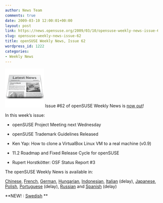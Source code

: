 ```yaml
---
author: News Team
comments: true
date: 2009-03-10 12:00:01+00:00
layout: post
link: https://news.opensuse.org/2009/03/10/opensuse-weekly-news-issue-62/
slug: opensuse-weekly-news-issue-62
title: openSUSE Weekly News, Issue 62
wordpress_id: 1222
categories:
- Weekly News
---
```


![news](/wp-content/uploads/2007/11/knewsticker.png) Issue #62 of openSUSE Weekly News is [now out](http://en.opensuse.org/OpenSUSE_Weekly_News/62)!  
  

In this week’s issue:


  * openSUSE Project Meeting next Wednesday 

  * openSUSE Trademark Guidelines Released 

  * Ken Yap: How to clone a VirtualBox Linux VM to a real machine (v0.9) 

  * 11.2 Roadmap and Fixed Release Cycle for openSUSE 

  * Rupert Horstkötter: OSF Status Report #3 




The openSUSE Weekly News is available in: 

[Chinese](http://en.opensuse.org/OpenSUSE_Weekly_News/62/chinese),
[French](http://fr.opensuse.org/Lettre_d'information_openSUSE/62),
[German](http://de.opensuse.org/OpenSUSE-Wochenschau/62),
[Hungarian](http://hu.opensuse.org/OpenSUSE_Heti_H%C3%ADrmond%C3%B3/62), 
[Indonesian](http://en.opensuse.org/OpenSUSE_Weekly_News/62/indonesian),
[Italian](http://it.opensuse.org/OpenSUSE_Newsletter_Settimanale/62) (delay),
[Japanese](http://ja.opensuse.org/OpenSUSE_Weekly_News/62),
[Polish](http://pl.opensuse.org/Tygodnik_openSUSE/62), 
[Portuguese](http://pt.opensuse.org/Not%C3%ADcias_da_semana_no_openSUSE/62) (delay),
[Russian](http://ru.opensuse.org/%D0%95%D0%B6%D0%B5%D0%BD%D0%B5%D0%B4%D0%B5%D0%BB%D1%8C%D0%BD%D1%8B%D0%B5_%D0%BD%D0%BE%D0%B2%D0%BE%D1%81%D1%82%D0%B8_openSUSE/62) and
[Spanish](http://es.opensuse.org/OpenSUSE_Noticias_Semanales/62) (delay)

**NEW! :  [Swedish](http://en.opensuse.org/OpenSUSE_Weekly_News/62/swedish) 
**
